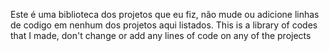 Este é uma biblioteca dos projetos que eu fiz, não mude ou adicione linhas de codigo em nenhum dos projetos aqui listados.
This is a library of codes that I made, don't change or add any lines of code on any of the projects
